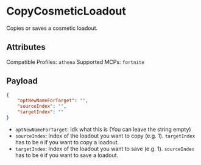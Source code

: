 # CopyCosmeticLoadout
Copies or saves a cosmetic loadout.

## Attributes
Compatible Profiles: `athena`
Supported MCPs: `fortnite`

## Payload
```json
{
    "optNewNameForTarget": "",
    "sourceIndex": "",
    "targetIndex": ""
}
```

- `optNewNameForTarget`: Idk what this is (You can leave the string empty)
- `sourceIndex`: Index of the loadout you want to copy (e.g. 1). `targetIndex` has to be `0` if you want to copy a loadout.
- `targetIndex`: Index of the loadout you want to save (e.g. 1). `sourceIndex` has to be `0` if you want to save a loadout.

